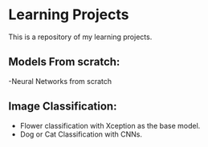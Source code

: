 # Learning Projects

This is a repository of my learning projects.
## Models From scratch:
-Neural Networks from scratch 
## Image Classification: 
- Flower classification with Xception as the base model.
- Dog or Cat Classification with CNNs.
